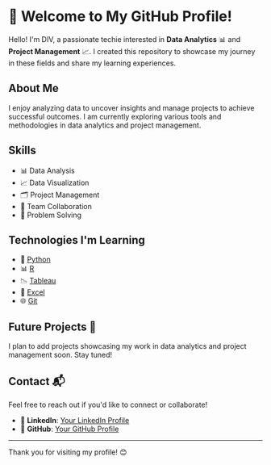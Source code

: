 # 🌟 Welcome to My GitHub Profile!

Hello! I'm DIV, a passionate techie interested in **Data Analytics** 📊 and **Project Management** 📈. I created this repository to showcase my journey in these fields and share my learning experiences.

## About Me
I enjoy analyzing data to uncover insights and manage projects to achieve successful outcomes. I am currently exploring various tools and methodologies in data analytics and project management.

## Skills
- 📊 Data Analysis
- 📈 Data Visualization
- 🗂️ Project Management
- 🤝 Team Collaboration
- 🧩 Problem Solving

## Technologies I'm Learning
- 🐍 [Python](https://www.python.org/)
- 📊 [R](https://www.r-project.org/)
- 📉 [Tableau](https://www.tableau.com/)
- 📖 [Excel](https://www.microsoft.com/en-us/microsoft-365/excel)
- 🌐 [Git](https://git-scm.com/)

## Future Projects 🚀
I plan to add projects showcasing my work in data analytics and project management soon. Stay tuned!

## Contact 📬
Feel free to reach out if you'd like to connect or collaborate!

- 🔗 **LinkedIn**: [Your LinkedIn Profile](https://www.linkedin.com/in/divyadola/)
- 🐙 **GitHub**: [Your GitHub Profile](https://github.com/thatsdiv)

---

Thank you for visiting my profile! 😊
